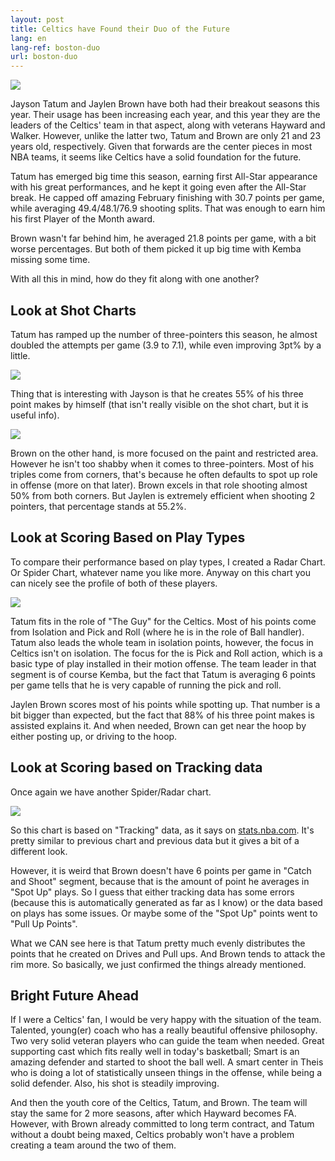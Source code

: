 ```yaml
---
layout: post
title: Celtics have Found their Duo of the Future
lang: en
lang-ref: boston-duo
url: boston-duo
---
```


![](/assets/boston_duo/jaylen_jayson.jpg)

Jayson Tatum and Jaylen Brown have both had their breakout seasons this year.
Their usage has been increasing each year, and this year they are the leaders
of the Celtics' team in that aspect, along with veterans Hayward and Walker. However, unlike the latter two, Tatum and Brown are only 21 and 23 years old, respectively. Given that forwards are the center pieces in most NBA teams, it seems like Celtics have a solid foundation for the future.

<!--more-->

Tatum has emerged big time this season, earning first All-Star appearance with his
great performances, and he kept it going even after the All-Star break.
He capped off amazing February finishing with 30.7 points per game, while averaging 49.4/48.1/76.9 shooting splits. That was enough to earn him his first Player of the Month award.

Brown wasn't far behind him, he averaged 21.8 points per game, with a bit worse percentages. But both of them picked it up big time with Kemba missing some time.

With all this in mind, how do they fit along with one another?

## Look at Shot Charts

Tatum has ramped up the number of three-pointers this season, he almost doubled
the attempts per game (3.9 to 7.1), while even improving 3pt% by a little.

![](/assets/boston_duo/jayson_tatum.png)

Thing that is interesting with Jayson is that he creates 55% of his three point makes by himself (that isn't really visible on the shot chart, but it is useful info).


![](/assets/boston_duo/jaylen_brown.png)

Brown on the other hand, is more focused on the paint and restricted area. However he isn't too shabby when it comes to three-pointers. Most of his triples come from corners, that's because he often defaults to spot up role in offense (more on that later). Brown excels in that role shooting almost 50% from both corners. But Jaylen is extremely efficient
when shooting 2 pointers, that percentage stands at 55.2%.


## Look at Scoring Based on Play Types

To compare their performance based on play types, I created a Radar Chart. Or Spider
Chart, whatever name you like more. Anyway on this chart you can nicely see the profile of both of these players.

![](/assets/boston_duo/jayson_jaylen_play_type.png)

Tatum fits in the role of "The Guy" for the Celtics. Most of his points come from Isolation and Pick and Roll (where he is in the role of Ball handler). Tatum also leads the whole team in isolation points, however, the focus in Celtics isn't on isolation. The focus for the is Pick and Roll action, which is a basic type of play installed in their motion offense. The team leader in that segment is of course Kemba, but the fact that Tatum is averaging 6 points per game tells that he is very capable of running the pick and roll.

Jaylen Brown scores most of his points while spotting up. That number is a bit bigger than expected, but the fact that 88% of his three point makes is assisted explains it. And when needed, Brown can get near the hoop by either posting up, or driving to the hoop.

## Look at Scoring based on Tracking data

Once again we have another Spider/Radar chart.

![](/assets/boston_duo/jayson_jaylen_tracking.png)

So this chart is based on "Tracking" data, as it says on [stats.nba.com](https://stats.nba.com/). It's pretty similar to previous chart and previous data but it gives a bit of a different look.

However, it is weird that Brown doesn't have 6 points per game in "Catch and Shoot" segment, because that is the amount of point he averages in "Spot Up" plays. So I guess that either tracking data has some errors (because this is automatically generated as far as I know) or the data based on plays has some issues. Or maybe some of the "Spot Up"  points went to "Pull Up Points".

What we CAN see here is that Tatum pretty much evenly distributes the points that he created on Drives and Pull ups. And Brown tends to attack the rim more. So basically, we just confirmed the things already mentioned.

## Bright Future Ahead

If I were a Celtics' fan, I would be very happy with the situation of the team. Talented, young(er) coach who has a really beautiful offensive philosophy. Two very solid veteran players who can guide the team when needed. Great supporting cast which fits really well in today's basketball; Smart is an amazing defender and started to shoot the ball well. A smart center in Theis who is doing a lot of statistically unseen things in the offense, while being a solid defender. Also, his shot is steadily improving.

And then the youth core of the Celtics, Tatum, and Brown. The team will stay the same for 2 more seasons, after which Hayward becomes FA. However, with Brown already committed to long term contract, and Tatum without a doubt being maxed, Celtics probably won't have a problem creating a team around the two of them.
